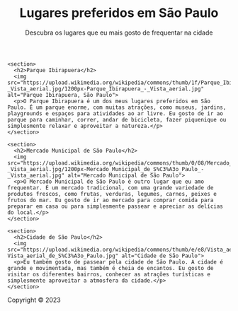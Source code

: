<!DOCTYPE html>
<html lang="pt-BR">
<head>
  <meta charset="UTF-8">
  <title>Lugares preferidos em São Paulo</title>
  <link rel="stylesheet" href="style.css">
</head>
<body>

  <header>
    <h1>Lugares preferidos em São Paulo</h1>
    <p>Descubra os lugares que eu mais gosto de frequentar na cidade</p>
  </header>

  <main>

    <section>
      <h2>Parque Ibirapuera</h2>
      <img src="https://upload.wikimedia.org/wikipedia/commons/thumb/1f/Parque_Ibirapuera_-_Vista_aerial.jpg/1200px-Parque_Ibirapuera_-_Vista_aerial.jpg" alt="Parque Ibirapuera, São Paulo">
      <p>O Parque Ibirapuera é um dos meus lugares preferidos em São Paulo. É um parque enorme, com muitas atrações, como museus, jardins, playgrounds e espaços para atividades ao ar livre. Eu gosto de ir ao parque para caminhar, correr, andar de bicicleta, fazer piquenique ou simplesmente relaxar e aproveitar a natureza.</p>
    </section>

    <section>
      <h2>Mercado Municipal de São Paulo</h2>
      <img src="https://upload.wikimedia.org/wikipedia/commons/thumb/0/08/Mercado_Municipal_de_S%C3%A3o_Paulo_-_Vista_aerial.jpg/1200px-Mercado_Municipal_de_S%C3%A3o_Paulo_-_Vista_aerial.jpg" alt="Mercado Municipal de São Paulo">
      <p>O Mercado Municipal de São Paulo é outro lugar que eu amo frequentar. É um mercado tradicional, com uma grande variedade de produtos frescos, como frutas, verduras, legumes, carnes, peixes e frutos do mar. Eu gosto de ir ao mercado para comprar comida para preparar em casa ou para simplesmente passear e apreciar as delícias do local.</p>
    </section>

    <section>
      <h2>Cidade de São Paulo</h2>
      <img src="https://upload.wikimedia.org/wikipedia/commons/thumb/e/e8/Vista_aerial_de_S%C3%A3o_Paulo.jpg/1200px-Vista_aerial_de_S%C3%A3o_Paulo.jpg" alt="Cidade de São Paulo">
      <p>Eu também gosto de passear pela cidade de São Paulo. A cidade é grande e movimentada, mas também é cheia de encantos. Eu gosto de visitar os diferentes bairros, conhecer as atrações turísticas e simplesmente aproveitar a atmosfera da cidade.</p>
    </section>

  </main>

  <footer>
    <p>Copyright &copy; 2023</p>
  </footer>
</body>
</html>
